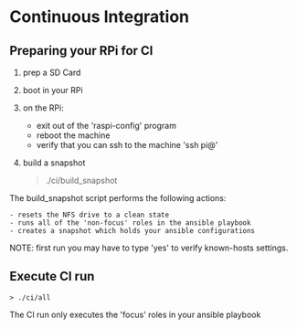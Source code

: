 # Continuous Integration

## Preparing your RPi for CI

1. prep a SD Card

2. boot in your RPi

3. on the RPi:

    - exit out of the 'raspi-config' program
    - reboot the machine
    - verify that you can ssh to the machine 'ssh pi@<machine>'

4. build a snapshot

    > ./ci/build_snapshot

The build_snapshot script performs the following actions:

    - resets the NFS drive to a clean state
    - runs all of the 'non-focus' roles in the ansible playbook
    - creates a snapshot which holds your ansible configurations

NOTE: first run you may have to type 'yes' to verify known-hosts settings.

## Execute CI run

    > ./ci/all

The CI run only executes the 'focus' roles in your ansible playbook
